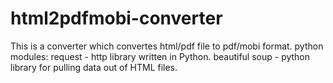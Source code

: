 # html2pdfmobi-converter
This is a converter which convertes html/pdf file to pdf/mobi format. 
python modules:
request - http library written in Python.
beautiful soup - python library for pulling data out of HTML files.
